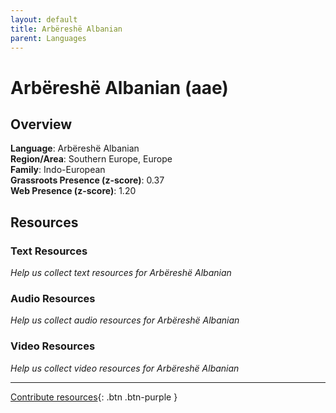 ```yaml
---
layout: default
title: Arbëreshë Albanian
parent: Languages
---
```


# Arbëreshë Albanian (aae)

## Overview

**Language**: Arbëreshë Albanian  
**Region/Area**: Southern Europe, Europe  
**Family**: Indo-European  
**Grassroots Presence (z-score)**: 0.37  
**Web Presence (z-score)**: 1.20  

## Resources

### Text Resources
*Help us collect text resources for Arbëreshë Albanian*

### Audio Resources
*Help us collect audio resources for Arbëreshë Albanian*

### Video Resources
*Help us collect video resources for Arbëreshë Albanian*

---

[Contribute resources](https://forms.office.com/e/1SfLJx3u1r){: .btn .btn-purple }
